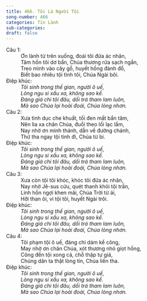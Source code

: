 ```yaml
---
title: 466. Tôi Là Người Tội
song-number: 466
categories: Tin Lành
sub-categories: 
draft: false
---
```

<dl><dt>Câu 1:</dt><dd data-verse="1">Ơn lành từ trên xuống, đoái tôi đứa ác nhân, <br/>Tâm hồn tôi dơ bẩn, Chúa thương rửa sạch ngần, <br/>Treo mình vào cây gỗ, huyết hồng đành đổ, <br/>Biết bao nhiêu tội tình tôi, Chúa Ngài bôi. </dd><dt>Điệp khúc:</dt><dd data-chorus="1"><em>Tôi sinh trong thế gian, người ô uế, <br/>Lòng ngu si xấu xa, không sao kể. <br/>Đáng giá chi tôi đâu, dối trá tham lam luôn, <br/>Mà sao Chúa lại hoài đoái, Chúa lòng nhơn. </em></dd><dt>Câu 2:</dt><dd data-verse="2">Xưa tình dục che khuất, tối đen mất bẩn tâm, <br/>Nên lìa xa chân Chúa, đuổi theo lối lạc lầm, <br/>Nay nhờ ơn minh thánh, dẫn về đường chánh, <br/>Thứ tha ngay tội tình đi, Chúa từ bi. </dd><dt>Điệp khúc:</dt><dd data-chorus="1"><em>Tôi sinh trong thế gian, người ô uế, <br/>Lòng ngu si xấu xa, không sao kể. <br/>Đáng giá chi tôi đâu, dối trá tham lam luôn, <br/>Mà sao Chúa lại hoài đoái, Chúa lòng nhơn. </em></dd><dt>Câu 3:</dt><dd data-verse="3">Xưa còn tội tôi khóc, khóc tôi đứa ác nhân, <br/>Nay nhờ Jê-sus cứu, quét thanh khỏi tội trần, <br/>Linh hồn ngợi khen mãi, Chúa Trời từ ái, <br/>Hỡi than ôi, vì tội tôi, huyết Ngài trôi. </dd><dt>Điệp khúc:</dt><dd data-chorus="1"><em>Tôi sinh trong thế gian, người ô uế, <br/>Lòng ngu si xấu xa, không sao kể. <br/>Đáng giá chi tôi đâu, dối trá tham lam luôn, <br/>Mà sao Chúa lại hoài đoái, Chúa lòng nhơn. </em></dd><dt>Câu 4:</dt><dd data-verse="4">Tôi phạm tội ô uế, đáng chi dám kể công, <br/>May nhờ ơn chân Chúa, xót thương nhỏ giọt hồng, <br/>Công đền tội xong cả, chỗ thập tự giá, <br/>Chúng dân ta thật lòng tin, Chúa liền tha. </dd><dt>Điệp khúc:</dt><dd data-chorus="1"><em>Tôi sinh trong thế gian, người ô uế, <br/>Lòng ngu si xấu xa, không sao kể. <br/>Đáng giá chi tôi đâu, dối trá tham lam luôn, <br/>Mà sao Chúa lại hoài đoái, Chúa lòng nhơn. </em></dd></dl>